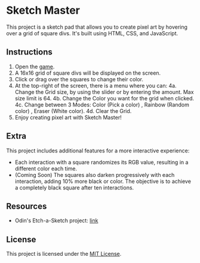# Sketch Master

This project is a sketch pad that allows you to create pixel art by hovering over a grid of square divs. It's built using HTML, CSS, and JavaScript.

## Instructions

1. Open the [game](https://markvayson.github.io/SketchMaster/).
2. A 16x16 grid of square divs will be displayed on the screen.
3. Click or drag over the squares to change their color.
4. At the top-right of the screen, there is a menu where you can:
    4a. Change the Grid size, by using the slider or by entering the amount. Max size limit is 64.
    4b. Change the  Color you want for the grid when clicked.
    4c. Change between 3 Modes: Color (Pick a color) , Rainbow (Random color) , Eraser (White color).
    4d. Clear the Grid.
5. Enjoy creating pixel art with Sketch Master!

## Extra

This project includes additional features for a more interactive experience:

- Each interaction with a square randomizes its RGB value, resulting in a different color each time.
- (Coming Soon) The squares also darken progressively with each interaction, adding 10% more black or color. The objective is to achieve a completely black square after ten interactions.


## Resources

- Odin's Etch-a-Sketch project: [link](https://www.theodinproject.com/lessons/foundations-etch-a-sketch)


## License

This project is licensed under the [MIT License](LICENSE).